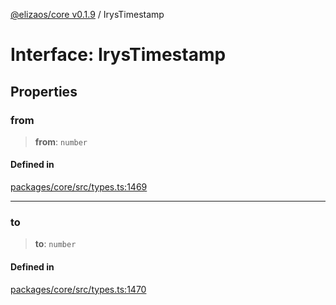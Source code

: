 [@elizaos/core v0.1.9](../index.md) / IrysTimestamp

# Interface: IrysTimestamp

## Properties

### from

> **from**: `number`

#### Defined in

[packages/core/src/types.ts:1469](https://github.com/abilmansuryeshmuratov/tutorial_agent/blob/main/packages/core/src/types.ts#L1469)

***

### to

> **to**: `number`

#### Defined in

[packages/core/src/types.ts:1470](https://github.com/abilmansuryeshmuratov/tutorial_agent/blob/main/packages/core/src/types.ts#L1470)
